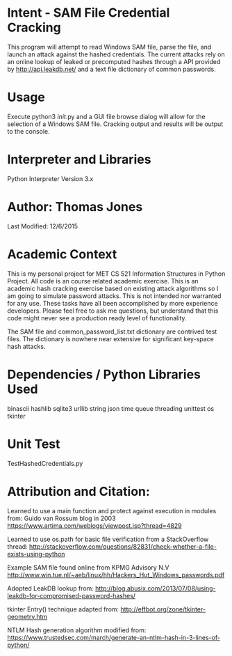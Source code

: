 # Intent - SAM File Credential Cracking
This program will attempt to read Windows SAM file, parse the file, and launch an attack against the hashed credentials.
The current attacks rely on an online lookup of leaked or precomputed hashes through a API provided by http://api.leakdb.net/ and a text file dictionary of common passwords.

# Usage
Execute python3 _init_.py and a GUI file browse dialog will allow for the selection of a Windows SAM file.
Cracking output and results will be output to the console.

# Interpreter and Libraries
Python Interpreter Version 3.x

# Author: Thomas Jones
Last Modified: 12/6/2015

# Academic Context
This is my personal project for MET CS 521 Information Structures in Python Project.
All code is an course related academic exercise. This is an academic hash cracking exercise based on existing attack algorithms so I am going to simulate password attacks.  This is not intended nor warranted for any use. These tasks have all been accomplished by more experience developers.  Please feel free to ask me questions, but understand that this code might never see a production ready level of functionality.

The SAM file and common_password_list.txt dictionary are contrived test files. The dictionary is nowhere near extensive  for significant key-space hash attacks.

# Dependencies / Python Libraries Used
binascii
hashlib
sqlite3
urllib
string
json
time
queue
threading
unittest
os
tkinter

# Unit Test
TestHashedCredentials.py

# Attribution and Citation:
Learned to use a main function and protect against execution in modules from:
Guido van Rossum blog in 2003
https://www.artima.com/weblogs/viewpost.jsp?thread=4829

Learned to use os.path for basic file verification from a StackOverflow thread:
http://stackoverflow.com/questions/82831/check-whether-a-file-exists-using-python

Example SAM file found online from KPMG Advisory N.V
http://www.win.tue.nl/~aeb/linux/hh/Hackers_Hut_Windows_passwords.pdf

Adopted LeakDB lookup from:
http://blog.abusix.com/2013/07/08/using-leakdb-for-compromised-password-hashes/

tkinter Entry() technique adapted from: http://effbot.org/zone/tkinter-geometry.htm

NTLM Hash generation algorithm modified from:
https://www.trustedsec.com/march/generate-an-ntlm-hash-in-3-lines-of-python/
